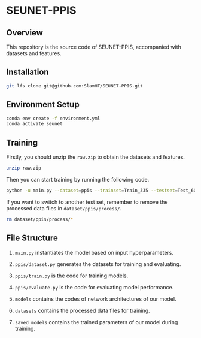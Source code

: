# SEUNET-PPIS
## Overview
This repository is the source code of SEUNET-PPIS, accompanied with datasets and features.

## Installation
```bash
git lfs clone git@github.com:SlamHT/SEUNET-PPIS.git
```

## Environment Setup

```bash
conda env create -f environment.yml
conda activate seunet
```

## Training

Firstly, you should unzip the `raw.zip` to obtain the datasets and features.

```bash
unzip raw.zip
```

Then you can start training by running the following code.

```bash
python -u main.py --dataset=ppis --trainset=Train_335 --testset=Test_60 --epochs=40 --hidden_features=128 --radius=14 --Lambda=0.1 --K=35 --model=segnn --lmax_h=3 --lmax_attr=3 --layers=3 --high_layers=2 --subspace_type=weightbalanced --norm=instance --batch_size=1 --weight_decay=1e-8 --pool=avg
```

If you want to switch to another test set, remember to remove the processed data files in `dataset/ppis/process/`.

```bash
rm dataset/ppis/process/*
```

## File Structure

1. `main.py` instantiates the model based on input hyperparameters.

2. `ppis/dataset.py` generates the datasets for training and evaluating.

3. `ppis/train.py` is the code for training models.

4. `ppis/evaluate.py` is the code for evaluating model performance.

5. `models` contains the codes of network architectures of our model.

6. `datasets` contains the processed data files for training.

7.  `saved_models` contains the trained parameters of our model during training.
